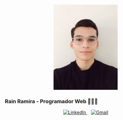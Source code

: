 <p align="center">
  <img src="https://github.com/RainRamira/RainRamira/blob/main/1694093388589.jpg?raw=true" alt="Rain Ramira" width="200" />
  <h3>Rain Ramira - Programador Web 👨🏻‍💻</h3>
</p>

<p align="center">
  <a href="https://www.linkedin.com/in/rramira/" target="_blank">
    <img src="https://content.linkedin.com/content/dam/me/business/en-us/amp/brand-site/v2/bg/LI-Bug.svg.original.svg" alt="LinkedIn" height="28px" width="56px" />
  </a>
  <span style="display:inline-block; width: 8px;"></span>
  <a href="mailto:r.sannarain@gmail.com" target="_blank">
    <img src="https://mailmeteor.com/logos/assets/PNG/Gmail_Logo_512px.png" alt="Gmail" height="23px" width="33px" />
  </a>
</p>
